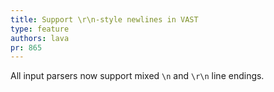 ```yaml
---
title: Support \r\n-style newlines in VAST
type: feature
authors: lava
pr: 865
---
```


All input parsers now support mixed `\n` and `\r\n` line endings.
